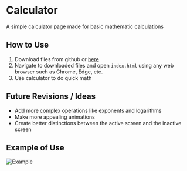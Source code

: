 # Calculator
A simple calculator page made for basic mathematic calculations

## How to Use
1. Download files from github or [here](https://github.com/MitcheeCostelo/Calculator.git)
2. Navigate to downloaded files and open `index.html` using any web browser such as Chrome, Edge, etc.
3. Use calculator to do quick math

## Future Revisions / Ideas
- Add more complex operations like exponents and logarithms
- Make more appealing animations
- Create better distinctions between the active screen and the inactive screen

## Example of Use
![Example](https://media.giphy.com/media/c58OCNXgB4mH3pTEX9/giphy.gif)